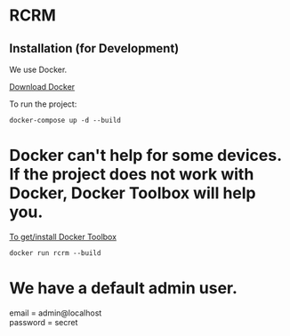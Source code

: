 # RCRM

Installation (for Development)
------------------------------
We use Docker.


[Download Docker](https://www.docker.com/community-edition)


To run the project:
```
docker-compose up -d --build
```

# Docker can't help for some devices. If the project does not work with Docker, Docker Toolbox will help you.

[To get/install Docker Toolbox](https://docs.docker.com/toolbox/toolbox_install_windows/#step-2-install-docker-toolbox)

```
docker run rcrm --build
```

# We have a default admin user.
email = admin@localhost<br>
password = secret